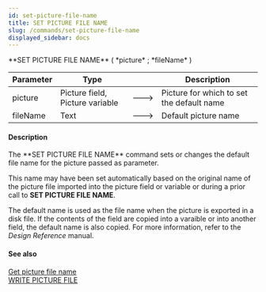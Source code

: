 ```yaml
---
id: set-picture-file-name
title: SET PICTURE FILE NAME
slug: /commands/set-picture-file-name
displayed_sidebar: docs
---
```


<!--REF #_command_.SET PICTURE FILE NAME.Syntax-->**SET PICTURE FILE NAME** ( *picture* ; *fileName* )<!-- END REF-->
<!--REF #_command_.SET PICTURE FILE NAME.Params-->
| Parameter | Type |  | Description |
| --- | --- | --- | --- |
| picture | Picture field, Picture variable | &#x1F852; | Picture for which to set the default name |
| fileName | Text | &#x1F852; | Default picture name |

<!-- END REF-->

#### Description 

<!--REF #_command_.SET PICTURE FILE NAME.Summary-->The **SET PICTURE FILE NAME** command sets or changes the default file name for the picture passed as parameter.<!-- END REF-->

This name may have been set automatically based on the original name of the picture file imported into the picture field or variable or during a prior call to **SET PICTURE FILE NAME**. 

The default name is used as the file name when the picture is exported in a disk file. If the contents of the field are copied into a varaible or into another field, the default name is also copied. For more information, refer to the *Design Reference* manual. 

#### See also 

[Get picture file name](get-picture-file-name.md)  
[WRITE PICTURE FILE](write-picture-file.md)  